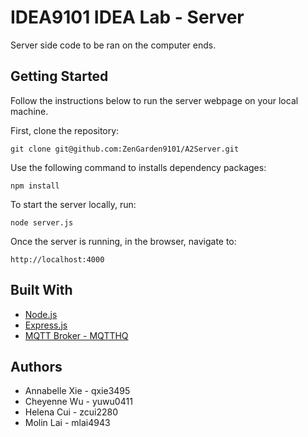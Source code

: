 # IDEA9101 IDEA Lab - Server

Server side code to be ran on the computer ends. 

## Getting Started
Follow the instructions below to run the server webpage on your local machine.

First, clone the repository:
```
git clone git@github.com:ZenGarden9101/A2Server.git
```

Use the following command to installs dependency packages:

```
npm install
```

To start the server locally, run:
```
node server.js
```

Once the server is running, in the browser, navigate to:

```
http://localhost:4000
```

## Built With

* [Node.js](https://nodejs.org/en)
* [Express.js](https://expressjs.com/)
* [MQTT Broker - MQTTHQ](https://mqtthq.com/)


## Authors

* Annabelle Xie - qxie3495
* Cheyenne Wu - yuwu0411
* Helena Cui - zcui2280
* Molin Lai - mlai4943
